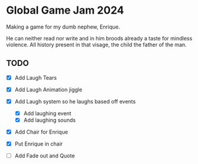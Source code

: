 # Global Game Jam 2024
Making a game for my dumb nephew, Enrique.

He can neither read nor write and in him broods already a taste for mindless violence. All history present in that visage, the child the father of the man.

## TODO
- [X] Add Laugh Tears
- [X] Add Laugh Animation jiggle
- [X] Add Laugh system so he laughs based off events
	- [X] Add laughing event
	- [X] Add laughing sounds
- [X] Add Chair for Enrique
- [X] Put Enrique in chair
- [ ] Add Fade out and Quote

